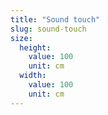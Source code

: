 ```yaml
---
title: "Sound touch"
slug: sound-touch
size:
  height:
    value: 100
    unit: cm
  width:
    value: 100
    unit: cm
---
```


